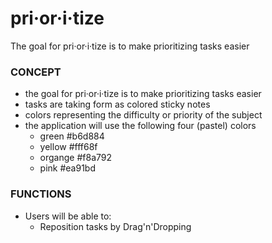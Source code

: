 pri·or·i·tize
==========

The goal for pri·or·i·tize is to make prioritizing tasks easier

### CONCEPT   ####
- the goal for pri·or·i·tize is to make prioritizing tasks easier
- tasks are taking form as colored sticky notes
- colors representing the difficulty or priority of the subject
- the application will use the following four (pastel) colors
    - green         #b6d884
    - yellow        #fff68f
    - organge       #f8a792
    - pink          #ea91bd

### FUNCTIONS  ####
- Users will be able to:
    - Reposition tasks by Drag'n'Dropping
